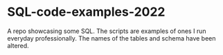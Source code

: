 # SQL-code-examples-2022
A repo showcasing some SQL. The scripts are examples of ones I run everyday professionally. The names of the tables and schema have been altered. 
